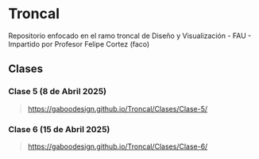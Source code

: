 # Troncal
Repositorio enfocado en el ramo troncal de Diseño y Visualización - FAU - Impartido por Profesor Felipe Cortez (faco)

## Clases  
### Clase 5 (8 de Abril 2025)  
> https://gaboodesign.github.io/Troncal/Clases/Clase-5/
### Clase 6 (15 de Abril 2025)  
> https://gaboodesign.github.io/Troncal/Clases/Clase-6/
